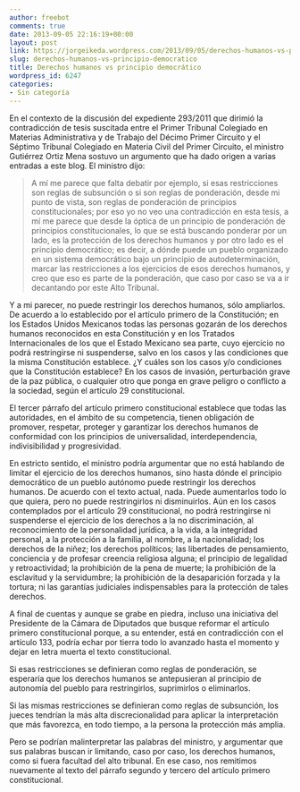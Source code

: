 ```yaml
---
author: freebot
comments: true
date: 2013-09-05 22:16:19+00:00
layout: post
link: https://jorgeikeda.wordpress.com/2013/09/05/derechos-humanos-vs-principio-democratico/
slug: derechos-humanos-vs-principio-democratico
title: Derechos humanos vs principio democrático
wordpress_id: 6247
categories:
- Sin categoría
---
```


En el contexto de la discusión del expediente 293/2011 que dirimió la contradicción de tesis suscitada entre el Primer Tribunal Colegiado en Materias Administrativa y de Trabajo del Décimo Primer Circuito y el Séptimo Tribunal Colegiado en Materia Civil del Primer Circuito, el ministro Gutiérrez Ortiz Mena sostuvo un argumento que ha dado origen a varias entradas a este blog. El ministro dijo:



<blockquote>A mí me parece que falta debatir por ejemplo, si esas restricciones son reglas de subsunción o si son reglas de ponderación, desde mi punto de vista, son reglas de ponderación de principios constitucionales; por eso yo no veo una contradicción en esta tesis, a mí me parece que desde la óptica de un principio de ponderación de principios constitucionales, lo que se está buscando ponderar por un lado, es la protección de los derechos humanos y por otro lado es el principio democrático; es decir, a dónde puede un pueblo organizado en un sistema democrático bajo un principio de autodeterminación, marcar las restricciones a los ejercicios de esos derechos humanos, y creo que eso es parte de la ponderación, que caso por caso se va a ir decantando por este Alto Tribunal.</blockquote>



Y a mi parecer, no puede restringir los derechos humanos, sólo ampliarlos. De acuerdo a lo establecido por el artículo primero de la Constitución; 
en los Estados Unidos Mexicanos todas las personas gozarán de los derechos humanos reconocidos en esta Constitución y en los Tratados Internacionales de los que el Estado Mexicano sea parte, cuyo ejercicio no podrá restringirse ni suspenderse, salvo en los casos y las condiciones que la misma Constitución establece. ¿Y cuáles son los casos y/o condiciones que la Constitución establece? En los casos de invasión, perturbación grave de la paz pública, o cualquier otro que ponga en grave peligro o conflicto a la sociedad, según el artículo 29 constitucional.

El tercer párrafo del artículo primero constitucional establece que todas las autoridades, en el ámbito de su competencia, tienen obligación de promover, respetar, proteger y garantizar los derechos humanos de conformidad con los principios de universalidad, interdependencia, indivisibilidad y progresividad. 

En estricto sentido, el ministro podría argumentar que no está hablando de limitar el ejercicio de los derechos humanos, sino hasta dónde el principio democrático de un pueblo autónomo puede restringir los derechos humanos. De acuerdo con el texto actual, nada. Puede aumentarlos todo lo que quiera, pero no puede restringirlos ni disminuirlos. Aún en los casos contemplados por el artículo 29 constitucional, no podrá restringirse ni suspenderse el ejercicio de los derechos a la no discriminación, al reconocimiento de la personalidad jurídica, a la vida, a la integridad personal, a la protección a la familia, al nombre, a la nacionalidad; los derechos de la niñez; los derechos políticos; las libertades de pensamiento, conciencia y de profesar creencia religiosa alguna; el principio de legalidad y retroactividad; la prohibición de la pena de muerte; la prohibición de la esclavitud y la servidumbre; la prohibición de la desaparición forzada y la tortura; ni las garantías judiciales indispensables para la protección de tales derechos.

A final de cuentas y aunque se grabe en piedra, incluso una iniciativa del Presidente de la Cámara de Diputados que busque reformar el artículo primero constitucional porque, a su entender, está en contradicción  con el artículo 133, podría echar por tierra todo lo avanzado hasta el momento y dejar en letra muerta el texto constitucional. 

Si esas restricciones se definieran como reglas de ponderación, se esperaría que los derechos humanos se antepusieran al principio de autonomía del pueblo para restringirlos, suprimirlos o eliminarlos. 

Si las mismas restricciones se definieran como reglas de subsunción, los jueces tendrían la más alta discrecionalidad para aplicar la interpretación que más favorezca, en todo tiempo, a la persona la protección más amplia. 

Pero se podrían malinterpretar las palabras del ministro, y argumentar que sus palabras buscan ir limitando, caso por caso, los derechos humanos, como si fuera facultad del alto tribunal. En ese caso, nos remitimos nuevamente al texto del párrafo segundo y tercero del artículo primero constitucional.
